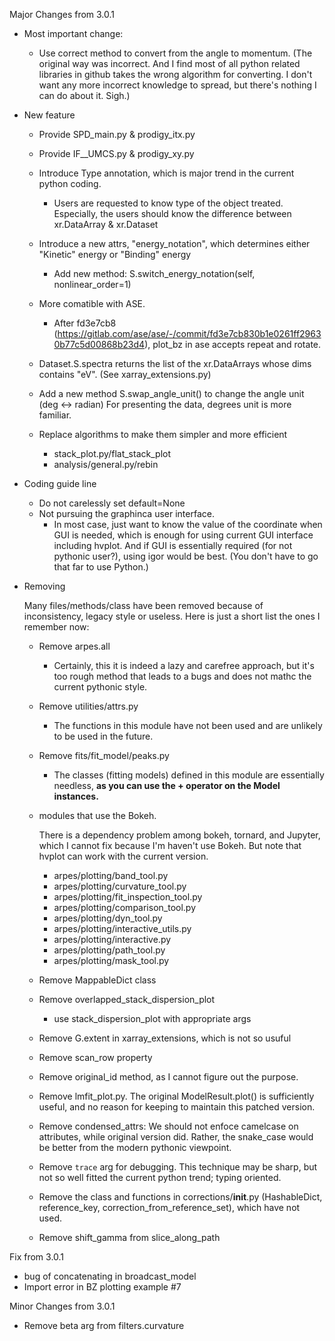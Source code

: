 Major Changes from 3.0.1

- Most important change:

  - Use correct method to convert from the angle to momentum. (The original way was incorrect. And I find most of all python related libraries in github takes the wrong algorithm for converting. I don't want any more incorrect knowledge to spread, but there's nothing I can do about it. Sigh.)

- New feature

  - Provide SPD_main.py & prodigy_itx.py
  - Provide IF\_\_UMCS.py & prodigy_xy.py
  - Introduce Type annotation, which is major trend in the current python coding.
    - Users are requested to know type of the object treated. Especially, the users should know the difference between xr.DataArray & xr.Dataset
  - Introduce a new attrs, "energy_notation", which determines either "Kinetic" energy or "Binding" energy
    - Add new method: S.switch_energy_notation(self, nonlinear_order=1)
  - More comatible with ASE.

    - After fd3e7cb8 (https://gitlab.com/ase/ase/-/commit/fd3e7cb830b1e0261ff29630b77c5d00868b23d4), plot_bz in ase accepts repeat and rotate.

  - Dataset.S.spectra returns the list of the xr.DataArrays whose dims contains "eV". (See xarray_extensions.py)
  - Add a new method S.swap_angle_unit() to change the angle unit (deg <-> radian)
    For presenting the data, degrees unit is more familiar.
  - Replace algorithms to make them simpler and more efficient

    - stack_plot.py/flat_stack_plot
    - analysis/general.py/rebin

- Coding guide line

  - Do not carelessly set default=None
  - Not pursuing the graphinca user interface.
    - In most case, just want to know the value of the coordinate when GUI is needed, which is enough for using current GUI interface including hvplot. And if GUI is essentially required (for not pythonic user?), using igor would be best. (You don't have to go that far to use Python.)

* Removing

  Many files/methods/class have been removed because of inconsistency, legacy style or useless. Here is just a short list the ones I remember now:

  - Remove arpes.all

    - Certainly, this it is indeed a lazy and carefree approach, but it's too rough method that leads to
      a bugs and does not mathc the current pythonic style.

  - Remove utilities/attrs.py

    - The functions in this module have not been used and are unlikely to be used in the future.

  - Remove fits/fit_model/peaks.py

    - The classes (fitting models) defined in this module are essentially needless, **as you can use the + operator on the Model instances.**

  - modules that use the Bokeh.

    There is a dependency problem among bokeh, tornard, and Jupyter, which I cannot fix because I'm haven't use Bokeh. But note that hvplot can work with the current version.

    - arpes/plotting/band_tool.py
    - arpes/plotting/curvature_tool.py
    - arpes/plotting/fit_inspection_tool.py
    - arpes/plotting/comparison_tool.py
    - arpes/plotting/dyn_tool.py
    - arpes/plotting/interactive_utils.py
    - arpes/plotting/interactive.py
    - arpes/plotting/path_tool.py
    - arpes/plotting/mask_tool.py

  - Remove MappableDict class
  - Remove overlapped_stack_dispersion_plot
    - use stack_dispersion_plot with appropriate args
  - Remove G.extent in xarray_extensions, which is not so usuful
  - Remove scan_row property
  - Remove original_id method, as I cannot figure out the purpose.
  - Remove lmfit_plot.py. The original ModelResult.plot() is sufficiently useful, and no reason for keeping to maintain this patched version.
  - Remove condensed_attrs: We should not enfoce camelcase on attributes, while original version did. Rather, the snake_case would be better from the modern pythonic viewpoint.
  - Remove `trace` arg for debugging. This technique may be sharp, but not so well fitted the current python trend; typing oriented.

  - Remove the class and functions in corrections/**init**.py (HashableDict, reference_key, correction_from_reference_set), which have not used.
  - Remove shift_gamma from slice_along_path

Fix from 3.0.1

- bug of concatenating in broadcast_model
- Import error in BZ plotting example #7

Minor Changes from 3.0.1

- Remove beta arg from filters.curvature
